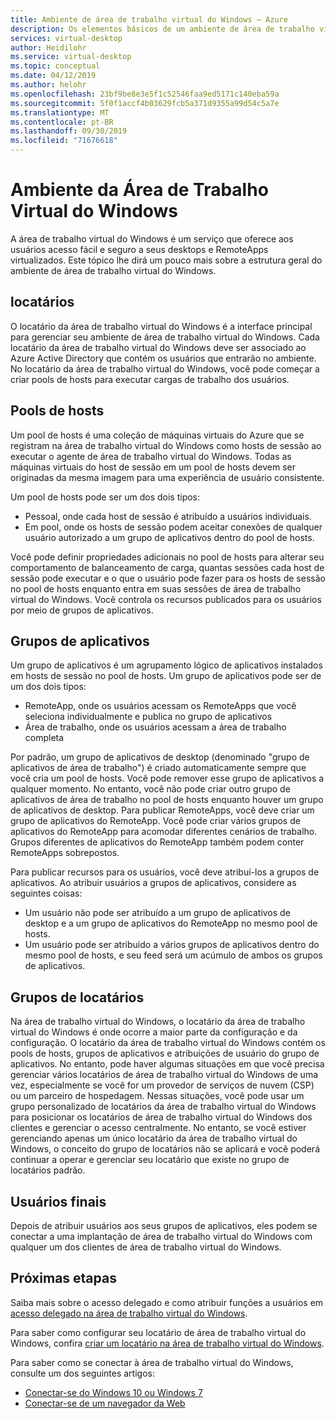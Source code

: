 ```yaml
---
title: Ambiente de área de trabalho virtual do Windows – Azure
description: Os elementos básicos de um ambiente de área de trabalho virtual do Windows.
services: virtual-desktop
author: Heidilohr
ms.service: virtual-desktop
ms.topic: conceptual
ms.date: 04/12/2019
ms.author: helohr
ms.openlocfilehash: 23bf9be8e3e5f1c52546faa9ed5171c140eba59a
ms.sourcegitcommit: 5f0f1accf4b03629fcb5a371d9355a99d54c5a7e
ms.translationtype: MT
ms.contentlocale: pt-BR
ms.lasthandoff: 09/30/2019
ms.locfileid: "71676618"
---
```

# <a name="windows-virtual-desktop-environment"></a>Ambiente da Área de Trabalho Virtual do Windows

A área de trabalho virtual do Windows é um serviço que oferece aos usuários acesso fácil e seguro a seus desktops e RemoteApps virtualizados. Este tópico lhe dirá um pouco mais sobre a estrutura geral do ambiente de área de trabalho virtual do Windows.

## <a name="tenants"></a>locatários

O locatário da área de trabalho virtual do Windows é a interface principal para gerenciar seu ambiente de área de trabalho virtual do Windows. Cada locatário da área de trabalho virtual do Windows deve ser associado ao Azure Active Directory que contém os usuários que entrarão no ambiente. No locatário da área de trabalho virtual do Windows, você pode começar a criar pools de hosts para executar cargas de trabalho dos usuários.

## <a name="host-pools"></a>Pools de hosts

Um pool de hosts é uma coleção de máquinas virtuais do Azure que se registram na área de trabalho virtual do Windows como hosts de sessão ao executar o agente de área de trabalho virtual do Windows. Todas as máquinas virtuais do host de sessão em um pool de hosts devem ser originadas da mesma imagem para uma experiência de usuário consistente.

Um pool de hosts pode ser um dos dois tipos:

- Pessoal, onde cada host de sessão é atribuído a usuários individuais.
- Em pool, onde os hosts de sessão podem aceitar conexões de qualquer usuário autorizado a um grupo de aplicativos dentro do pool de hosts.

Você pode definir propriedades adicionais no pool de hosts para alterar seu comportamento de balanceamento de carga, quantas sessões cada host de sessão pode executar e o que o usuário pode fazer para os hosts de sessão no pool de hosts enquanto entra em suas sessões de área de trabalho virtual do Windows. Você controla os recursos publicados para os usuários por meio de grupos de aplicativos.

## <a name="app-groups"></a>Grupos de aplicativos

Um grupo de aplicativos é um agrupamento lógico de aplicativos instalados em hosts de sessão no pool de hosts. Um grupo de aplicativos pode ser de um dos dois tipos:

- RemoteApp, onde os usuários acessam os RemoteApps que você seleciona individualmente e publica no grupo de aplicativos
- Área de trabalho, onde os usuários acessam a área de trabalho completa

Por padrão, um grupo de aplicativos de desktop (denominado "grupo de aplicativos de área de trabalho") é criado automaticamente sempre que você cria um pool de hosts. Você pode remover esse grupo de aplicativos a qualquer momento. No entanto, você não pode criar outro grupo de aplicativos de área de trabalho no pool de hosts enquanto houver um grupo de aplicativos de desktop. Para publicar RemoteApps, você deve criar um grupo de aplicativos do RemoteApp. Você pode criar vários grupos de aplicativos do RemoteApp para acomodar diferentes cenários de trabalho. Grupos diferentes de aplicativos do RemoteApp também podem conter RemoteApps sobrepostos.

Para publicar recursos para os usuários, você deve atribuí-los a grupos de aplicativos. Ao atribuir usuários a grupos de aplicativos, considere as seguintes coisas:

- Um usuário não pode ser atribuído a um grupo de aplicativos de desktop e a um grupo de aplicativos do RemoteApp no mesmo pool de hosts.
- Um usuário pode ser atribuído a vários grupos de aplicativos dentro do mesmo pool de hosts, e seu feed será um acúmulo de ambos os grupos de aplicativos.

## <a name="tenant-groups"></a>Grupos de locatários

Na área de trabalho virtual do Windows, o locatário da área de trabalho virtual do Windows é onde ocorre a maior parte da configuração e da configuração. O locatário da área de trabalho virtual do Windows contém os pools de hosts, grupos de aplicativos e atribuições de usuário do grupo de aplicativos. No entanto, pode haver algumas situações em que você precisa gerenciar vários locatários de área de trabalho virtual do Windows de uma vez, especialmente se você for um provedor de serviços de nuvem (CSP) ou um parceiro de hospedagem. Nessas situações, você pode usar um grupo personalizado de locatários da área de trabalho virtual do Windows para posicionar os locatários de área de trabalho virtual do Windows dos clientes e gerenciar o acesso centralmente. No entanto, se você estiver gerenciando apenas um único locatário da área de trabalho virtual do Windows, o conceito do grupo de locatários não se aplicará e você poderá continuar a operar e gerenciar seu locatário que existe no grupo de locatários padrão.

## <a name="end-users"></a>Usuários finais

Depois de atribuir usuários aos seus grupos de aplicativos, eles podem se conectar a uma implantação de área de trabalho virtual do Windows com qualquer um dos clientes de área de trabalho virtual do Windows.

## <a name="next-steps"></a>Próximas etapas

Saiba mais sobre o acesso delegado e como atribuir funções a usuários em [acesso delegado na área de trabalho virtual do Windows](delegated-access-virtual-desktop.md).

Para saber como configurar seu locatário de área de trabalho virtual do Windows, confira [criar um locatário na área de trabalho virtual do Windows](tenant-setup-azure-active-directory.md).

Para saber como se conectar à área de trabalho virtual do Windows, consulte um dos seguintes artigos:

- [Conectar-se do Windows 10 ou Windows 7](connect-windows-7-and-10.md)
- [Conectar-se de um navegador da Web](connect-web.md)
